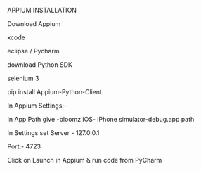 APPIUM INSTALLATION

Download Appium

xcode 

eclipse / Pycharm

download Python SDK

selenium 3 

pip install Appium-Python-Client


In Appium Settings:-

In App Path give -bloomz iOS- iPhone simulator-debug.app path

In Settings set Server - 127.0.0.1

Port:- 4723

Click on Launch in Appium & run code from PyCharm
